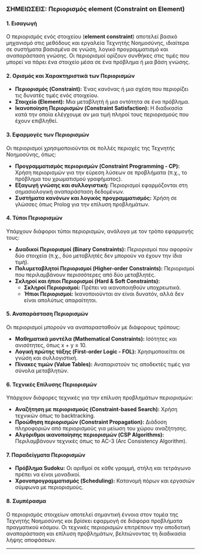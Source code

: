 ### **ΣΗΜΕΙΩΣΕΙΣ: Περιορισμός element (Constraint on Element)**

#### **1. Εισαγωγή**
Ο περιορισμός ενός στοιχείου (**element constraint**) αποτελεί βασικό μηχανισμό στις μεθόδους και εργαλεία Τεχνητής Νοημοσύνης, ιδιαίτερα σε συστήματα βασισμένα σε γνώση, λογικό προγραμματισμό και αναπαράσταση γνώσης. Οι περιορισμοί ορίζουν συνθήκες στις τιμές που μπορεί να πάρει ένα στοιχείο μέσα σε ένα πρόβλημα ή μια βάση γνώσης.

#### **2. Ορισμός και Χαρακτηριστικά των Περιορισμών**
- **Περιορισμός (Constraint):** Ένας κανόνας ή μια σχέση που περιορίζει τις δυνατές τιμές ενός στοιχείου.
- **Στοιχείο (Element):** Μια μεταβλητή ή μια οντότητα σε ένα πρόβλημα.
- **Ικανοποίηση Περιορισμών (Constraint Satisfaction):** Η διαδικασία κατά την οποία ελέγχουμε αν μια τιμή πληροί τους περιορισμούς που έχουν επιβληθεί.

#### **3. Εφαρμογές των Περιορισμών**
Οι περιορισμοί χρησιμοποιούνται σε πολλές περιοχές της Τεχνητής Νοημοσύνης, όπως:
- **Προγραμματισμός περιορισμών (Constraint Programming - CP):** Χρήση περιορισμών για την εύρεση λύσεων σε προβλήματα (π.χ., το πρόβλημα του χρωματισμού γραφήματος).
- **Εξαγωγή γνώσης και συλλογιστική:** Περιορισμοί εφαρμόζονται στη σημασιολογική αναπαράσταση δεδομένων.
- **Συστήματα κανόνων και λογικός προγραμματισμός:** Χρήση σε γλώσσες όπως Prolog για την επίλυση προβλημάτων.

#### **4. Τύποι Περιορισμών**
Υπάρχουν διάφοροι τύποι περιορισμών, ανάλογα με τον τρόπο εφαρμογής τους:
- **Δυαδικοί Περιορισμοί (Binary Constraints):** Περιορισμοί που αφορούν δύο στοιχεία (π.χ., δύο μεταβλητές δεν μπορούν να έχουν την ίδια τιμή).
- **Πολυμεταβλητοί Περιορισμοί (Higher-order Constraints):** Περιορισμοί που περιλαμβάνουν περισσότερες από δύο μεταβλητές.
- **Σκληροί και ήπιοι Περιορισμοί (Hard & Soft Constraints):**
  - **Σκληροί Περιορισμοί:** Πρέπει να ικανοποιηθούν υποχρεωτικά.
  - **Ήπιοι Περιορισμοί:** Ικανοποιούνται αν είναι δυνατόν, αλλά δεν είναι απολύτως απαραίτητοι.

#### **5. Αναπαράσταση Περιορισμών**
Οι περιορισμοί μπορούν να αναπαρασταθούν με διάφορους τρόπους:
- **Μαθηματικά μοντέλα (Mathematical Constraints):** Ισότητες και ανισότητες, όπως x + y ≤ 10.
- **Λογική πρώτης τάξης (First-order Logic - FOL):** Χρησιμοποιείται σε γνώση και συλλογιστική.
- **Πίνακες τιμών (Value Tables):** Αναπαριστούν τις αποδεκτές τιμές για σύνολα μεταβλητών.

#### **6. Τεχνικές Επίλυσης Περιορισμών**
Υπάρχουν διάφορες τεχνικές για την επίλυση προβλημάτων περιορισμών:
- **Αναζήτηση με περιορισμούς (Constraint-based Search):** Χρήση τεχνικών όπως το backtracking.
- **Προώθηση περιορισμών (Constraint Propagation):** Διάδοση πληροφοριών από περιορισμούς για μείωση του χώρου αναζήτησης.
- **Αλγόριθμοι ικανοποίησης περιορισμών (CSP Algorithms):** Περιλαμβάνουν τεχνικές όπως το AC-3 (Arc Consistency Algorithm).

#### **7. Παραδείγματα Περιορισμών**
- **Πρόβλημα Sudoku:** Οι αριθμοί σε κάθε γραμμή, στήλη και τετράγωνο πρέπει να είναι μοναδικοί.
- **Χρονοπρογραμματισμός (Scheduling):** Κατανομή πόρων και εργασιών σύμφωνα με περιορισμούς.

#### **8. Συμπέρασμα**
Ο περιορισμός στοιχείων αποτελεί σημαντική έννοια στον τομέα της Τεχνητής Νοημοσύνης και βρίσκει εφαρμογή σε διάφορα προβλήματα πραγματικού κόσμου. Οι τεχνικές περιορισμών επιτρέπουν την αποδοτική αναπαράσταση και επίλυση προβλημάτων, βελτιώνοντας τη διαδικασία λήψης αποφάσεων.

---

